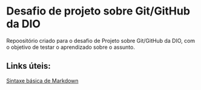 # Desafio de projeto sobre Git/GitHub da DIO

Repoositório criado para o desafio de Projeto sobre Git/GitHub da DIO, com o objetivo de testar o aprendizado sobre o assunto.

## Links úteis:
[Sintaxe básica de Markdown](https://www.markdownguide.org/basic-syntax/)
